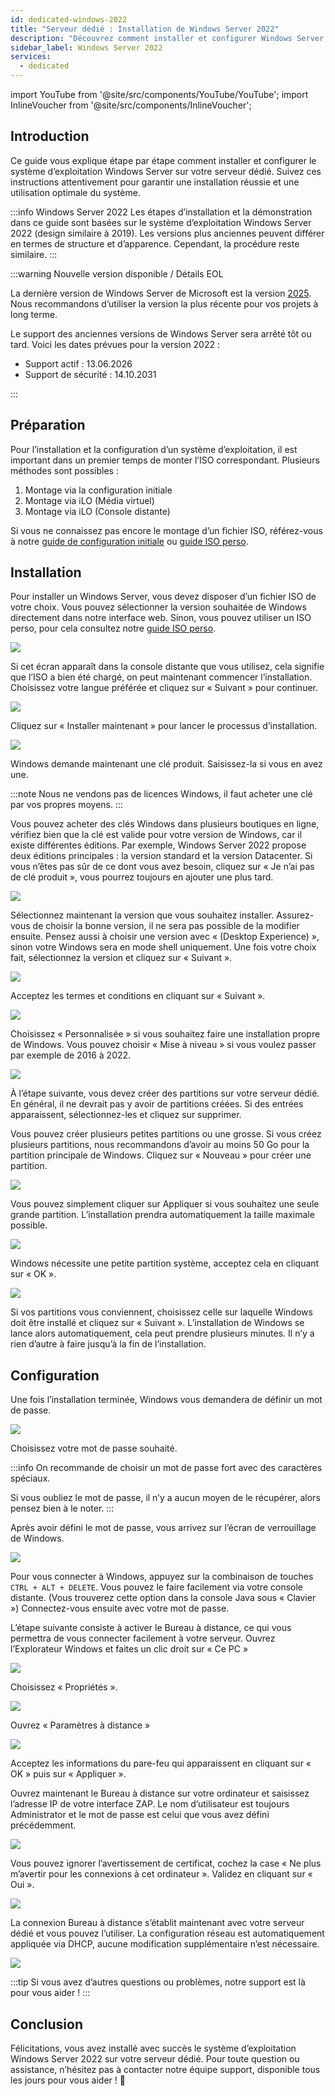 ```yaml
---
id: dedicated-windows-2022
title: "Serveur dédié : Installation de Windows Server 2022"
description: "Découvrez comment installer et configurer Windows Server sur votre serveur dédié pour des performances et une sécurité optimales → En savoir plus maintenant"
sidebar_label: Windows Server 2022
services:
  - dedicated
---
```


import YouTube from '@site/src/components/YouTube/YouTube';
import InlineVoucher from '@site/src/components/InlineVoucher';

## Introduction
Ce guide vous explique étape par étape comment installer et configurer le système d’exploitation Windows Server sur votre serveur dédié. Suivez ces instructions attentivement pour garantir une installation réussie et une utilisation optimale du système.

:::info Windows Server 2022
Les étapes d’installation et la démonstration dans ce guide sont basées sur le système d’exploitation Windows Server 2022 (design similaire à 2019). Les versions plus anciennes peuvent différer en termes de structure et d’apparence. Cependant, la procédure reste similaire.
:::

:::warning Nouvelle version disponible / Détails EOL

La dernière version de Windows Server de Microsoft est la version [2025](dedicated-windows.md). Nous recommandons d’utiliser la version la plus récente pour vos projets à long terme.

Le support des anciennes versions de Windows Server sera arrêté tôt ou tard. Voici les dates prévues pour la version 2022 :

- Support actif : 13.06.2026
- Support de sécurité : 14.10.2031

:::

<InlineVoucher />

## Préparation
Pour l’installation et la configuration d’un système d’exploitation, il est important dans un premier temps de monter l’ISO correspondant. Plusieurs méthodes sont possibles :

1. Montage via la configuration initiale
2. Montage via iLO (Média virtuel)
3. Montage via iLO (Console distante)

Si vous ne connaissez pas encore le montage d’un fichier ISO, référez-vous à notre [guide de configuration initiale](dedicated-setup.md) ou [guide ISO perso](dedicated-iso.md).

## Installation
Pour installer un Windows Server, vous devez disposer d’un fichier ISO de votre choix. Vous pouvez sélectionner la version souhaitée de Windows directement dans notre interface web. Sinon, vous pouvez utiliser un ISO perso, pour cela consultez notre [guide ISO perso](dedicated-iso.md).

![](https://screensaver01.zap-hosting.com/index.php/s/DDNsa9zjbXng9Z6/preview)

Si cet écran apparaît dans la console distante que vous utilisez, cela signifie que l’ISO a bien été chargé, on peut maintenant commencer l’installation.
Choisissez votre langue préférée et cliquez sur « Suivant » pour continuer.

![](https://screensaver01.zap-hosting.com/index.php/s/iyjwCCSmjPqiDMt/preview)

Cliquez sur « Installer maintenant » pour lancer le processus d’installation.

![](https://screensaver01.zap-hosting.com/index.php/s/y8rXwXfrnRRD9fZ/preview)

Windows demande maintenant une clé produit. Saisissez-la si vous en avez une.

:::note
Nous ne vendons pas de licences Windows, il faut acheter une clé par vos propres moyens.
:::

Vous pouvez acheter des clés Windows dans plusieurs boutiques en ligne, vérifiez bien que la clé est valide pour votre version de Windows, car il existe différentes éditions.
Par exemple, Windows Server 2022 propose deux éditions principales : la version standard et la version Datacenter.
Si vous n’êtes pas sûr de ce dont vous avez besoin, cliquez sur « Je n’ai pas de clé produit », vous pourrez toujours en ajouter une plus tard.

![](https://screensaver01.zap-hosting.com/index.php/s/jH5dYQBq7FtT2SL/preview)

Sélectionnez maintenant la version que vous souhaitez installer.
Assurez-vous de choisir la bonne version, il ne sera pas possible de la modifier ensuite.
Pensez aussi à choisir une version avec « (Desktop Experience) », sinon votre Windows sera en mode shell uniquement.
Une fois votre choix fait, sélectionnez la version et cliquez sur « Suivant ».

![](https://screensaver01.zap-hosting.com/index.php/s/9GRPiS3JpFPyJYk/preview)

Acceptez les termes et conditions en cliquant sur « Suivant ».

![](https://screensaver01.zap-hosting.com/index.php/s/Bbfj7R2RdkNkMzq/preview)

Choisissez « Personnalisée » si vous souhaitez faire une installation propre de Windows. Vous pouvez choisir « Mise à niveau » si vous voulez passer par exemple de 2016 à 2022.

![](https://screensaver01.zap-hosting.com/index.php/s/8zkx8grPTCSgprQ/preview)

À l’étape suivante, vous devez créer des partitions sur votre serveur dédié. En général, il ne devrait pas y avoir de partitions créées. Si des entrées apparaissent, sélectionnez-les et cliquez sur supprimer.

Vous pouvez créer plusieurs petites partitions ou une grosse. Si vous créez plusieurs partitions, nous recommandons d’avoir au moins 50 Go pour la partition principale de Windows.
Cliquez sur « Nouveau » pour créer une partition.

![](https://screensaver01.zap-hosting.com/index.php/s/GtBxwdETkNeSGcT/preview)

Vous pouvez simplement cliquer sur Appliquer si vous souhaitez une seule grande partition. L’installation prendra automatiquement la taille maximale possible.

![](https://screensaver01.zap-hosting.com/index.php/s/xWr3ySfyGdYbxKt/preview)

Windows nécessite une petite partition système, acceptez cela en cliquant sur « OK ».

![](https://screensaver01.zap-hosting.com/index.php/s/B2JPRH3pYRt323x/preview)

Si vos partitions vous conviennent, choisissez celle sur laquelle Windows doit être installé et cliquez sur « Suivant ».
L’installation de Windows se lance alors automatiquement, cela peut prendre plusieurs minutes.
Il n’y a rien d’autre à faire jusqu’à la fin de l’installation.

## Configuration

Une fois l’installation terminée, Windows vous demandera de définir un mot de passe.

![](https://screensaver01.zap-hosting.com/index.php/s/Zmn6zJyPWAM5MHG/preview)

Choisissez votre mot de passe souhaité.

:::info
On recommande de choisir un mot de passe fort avec des caractères spéciaux.

Si vous oubliez le mot de passe, il n’y a aucun moyen de le récupérer, alors pensez bien à le noter.
:::

Après avoir défini le mot de passe, vous arrivez sur l’écran de verrouillage de Windows.

![](https://screensaver01.zap-hosting.com/index.php/s/ddxASYsjNgwHX5i/preview)

Pour vous connecter à Windows, appuyez sur la combinaison de touches `CTRL + ALT + DELETE`. Vous pouvez le faire facilement via votre console distante.
(Vous trouverez cette option dans la console Java sous « Clavier »)
Connectez-vous ensuite avec votre mot de passe.

L’étape suivante consiste à activer le Bureau à distance, ce qui vous permettra de vous connecter facilement à votre serveur.
Ouvrez l’Explorateur Windows et faites un clic droit sur « Ce PC »

![](https://screensaver01.zap-hosting.com/index.php/s/HSnnXftNbXNYjq6/preview)

Choisissez « Propriétés ».

![](https://screensaver01.zap-hosting.com/index.php/s/g2CFHpdrZ3E8g29/preview)

Ouvrez « Paramètres à distance »

![](https://screensaver01.zap-hosting.com/index.php/s/e8Q4rixGtBZZH35/preview)

Acceptez les informations du pare-feu qui apparaissent en cliquant sur « OK » puis sur « Appliquer ».

Ouvrez maintenant le Bureau à distance sur votre ordinateur et saisissez l’adresse IP de votre interface ZAP.
Le nom d’utilisateur est toujours Administrator et le mot de passe est celui que vous avez défini précédemment.

![](https://screensaver01.zap-hosting.com/index.php/s/w97g9aDrpM8EjpA/preview)

Vous pouvez ignorer l’avertissement de certificat, cochez la case « Ne plus m’avertir pour les connexions à cet ordinateur ».
Validez en cliquant sur « Oui ».

![](https://screensaver01.zap-hosting.com/index.php/s/SqqCdBZRYysz8yj/preview)

La connexion Bureau à distance s’établit maintenant avec votre serveur dédié et vous pouvez l’utiliser.
La configuration réseau est automatiquement appliquée via DHCP, aucune modification supplémentaire n’est nécessaire.

![](https://screensaver01.zap-hosting.com/index.php/s/9BEEiFAtJ2jCoCk/preview)

:::tip
Si vous avez d’autres questions ou problèmes, notre support est là pour vous aider !
:::

## Conclusion
Félicitations, vous avez installé avec succès le système d’exploitation Windows Server 2022 sur votre serveur dédié. Pour toute question ou assistance, n’hésitez pas à contacter notre équipe support, disponible tous les jours pour vous aider ! 🙂

<InlineVoucher />
